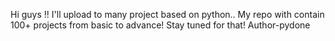 Hi guys !!
I'll upload to many project based on python..
My repo with contain 100+ projects from basic to advance!
Stay tuned for that!
Author-pydone
